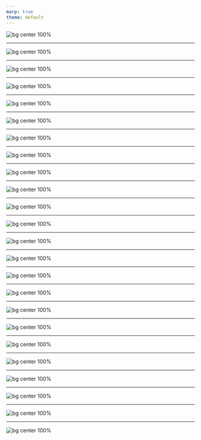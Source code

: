 ```yaml
---
marp: true
theme: default
---
```


<!-- Slide 1 -->
<!-- Speaker notes:
**Opening Statement**:
"Good [morning/afternoon], everyone. I’m [Your Name], and I’m thrilled to take you on a journey into how Snyk enables organizations to build trusted software with speed, confidence, and security."

**Transition to Context**:
- "As we dive into today’s session, I want you to think about the central role software plays in driving innovation and growth across every industry. Yet, with this rapid evolution comes an equally pressing challenge—how do we ensure security doesn’t become a bottleneck?"
- "This is where Snyk comes in. Our mission is simple yet powerful: to empower developers to build software securely without slowing down innovation."

**Setting the Stage**:
- "Over the next few minutes, we’ll explore how Snyk transforms application security from a blocker into an enabler for developers and businesses alike."
- "We’ll look at real-world customer stories, the challenges they faced, and how Snyk helped them deliver secure software faster."
- "Finally, we’ll break down why Snyk is uniquely positioned as the leader in developer security, trusted by thousands of organizations worldwide."

**Transition to Next Slide**:
"Let’s begin by looking at the key shifts in software development that make security more critical—and more challenging—than ever before."
-->
![bg center 100%](./images/Slide1.png)

---

<!-- Slide 2 -->
<!-- Speaker notes:
Opening Statement: "For organizations building their future on software innovation, integrating security into development processes is no longer optional—it’s a necessity. This is where the concept of 'shift-left security' becomes crucial. Let’s consider the forces reshaping the way we develop and deploy software"

Key Point 1 - DevOps: "In the DevOps world, rapid iteration and deployment leave no room for traditional security practices that involve stopping to audit. Security needs to be embedded directly into the development process to match the pace of DevOps."

Key Point 2 - Cloud: "As cloud adoption grows, infrastructure security is shifting to become developer-driven. Developers now define and manage the infrastructure, which means security practices must be baked into their workflows and tools."

Key Point 3 - AI: "With the rise of generative AI tools creating code, often with minimal developer supervision, the risk of introducing vulnerabilities increases. AI-powered development must be supported with robust security measures to ensure the code remains safe."

These transformative trends—DevOps for speed, Cloud for scale, and AI for innovation—make security an integral part of development. Let’s explore why shift-left security is more critical than ever.
-->
![bg center 100%](./images/Slide2.png)

---

<!-- Slide 3 -->
<!-- Speaker notes:
Conclusion: "This is why shift-left security is more critical than ever—security needs to be fast, integrated, and developer-friendly to keep pace with these transformative trends."

Suggested Discovery Questions:
Are your developers leveraging gen AI tools to write code faster?
What are you doing to secure the use of AI?
-->
![bg center 100%](./images/Slide3.png)

---
<!-- Slide 5 -->
<!-- Speaker notes:
Opening Statement: "The AI revolution is transforming how developers build software. However, with this revolution comes the need for a fundamental shift in how we approach security. Trusted developer security is no longer optional—it's essential."

Key Statistic 1 - Developer Adoption: "92% of developers are already using AI-generated code in some capacity. This shows how quickly AI tools like GitHub Copilot are being adopted to accelerate development."

Key Statistic 2 - Development Speed: "AI is projected to double the speed of development, enabling teams to ship features faster than ever before. But speed without security introduces risk."

Key Statistic 3 - Vulnerabilities in AI-Generated Code: "However, 40% of programs generated by Copilot have shown vulnerabilities. This underscores the importance of integrating security tools into the AI-driven development lifecycle. For example, GitHub Copilot can suggest insecure code patterns if trained on unsafe data. Similarly, large language models can inadvertently leak sensitive information in generated code."

Call to Action: "To fully leverage the AI revolution while protecting your business, it’s critical to ensure that developer security is embedded into the tools and workflows that developers are already using."
-->
![bg center 100%](./images/Slide5.png)

---

<!-- Slide 6 -->
<!-- Speaker notes:
Opening Statement: "As organizations scale their application security efforts, they face growing challenges. The complexity and pace of development make it increasingly difficult to stay ahead of risk. Let’s explore some of the key questions security teams are grappling with today."

Question 1 - Finding Risks Early: "Am I finding risks soon enough? Can I fix them fast enough? The longer a vulnerability remains undiscovered, the higher the cost and potential impact. Teams need tools that can surface risks at the earliest stages of development."

Question 2 - Overwhelming Vulnerabilities: "In a sea of vulnerabilities, can I even see them all? And where do we focus? The sheer volume of issues can be overwhelming, making prioritization essential. Organizations must focus on the vulnerabilities that pose the greatest business risk."

Question 3 - Scaling AppSec: "With compounding development, can AppSec scale? Can I prove it’s working? As development accelerates, security needs to scale alongside it while providing measurable outcomes to justify investments."

Question 4 - Developer Adoption: "Will developers actually use our security tools? Security solutions must be intuitive and integrate seamlessly into developer workflows. Without adoption, even the best tools fail to deliver value."

Conclusion: "These challenges underscore the need for a new approach to application security—one that aligns with the pace of development while providing actionable insights and measurable outcomes."
-->
![bg center 100%](./images/Slide6.png)

---

<!-- Slide 7 -->
<!-- Speaker notes:
**Opening Statement**:
"Organizations today are adopting various approaches to address application security challenges. However, many of the current solutions fall short in effectively enabling secure and fast development. Let's take a closer look at the two dominant types of solutions and their limitations."

**Legacy Security Tool Vendors**:
- "Legacy tools were designed for a different era. They focus heavily on finding vulnerabilities but fail to provide actionable remediation."
- **Key Challenges**:
  - "They are disconnected from remediation workflows, leaving teams without clear paths to fix vulnerabilities."
  - "Poor developer experience leads to low adoption, making these tools ineffective in practice."
  - "They generate more noise than actionable insights, overwhelming teams with alerts that lack prioritization."

** I know of how a major telecom provider struggled with legacy security tools that failed to integrate into their CI/CD pipelines, leading to delayed fixes and friction with developers.

**Developer Tool Vendors**:
- "On the other hand, developer-focused tools lack the security depth and enterprise-grade capabilities needed for effective application security at scale."
- **Key Challenges**:
  - "Weak security research means they often miss critical vulnerabilities or misprioritize issues."
  - "Limited integrations create silos, preventing teams from having a unified view of their security posture."
  - "A lack of robust reporting and risk management features makes it difficult for organizations to demonstrate the effectiveness of their security efforts."

**Conclusion**:
"Neither legacy security tools nor developer-focused tools can fully address today’s application security needs. This is why organizations must look for solutions that combine deep security expertise with seamless integration into developer workflows—solutions like Snyk."
-->
![bg center 100%](./images/Slide7.png)

---

<!-- Slide 8 -->
<!-- Speaker notes:
**Key Point**:
"This brings us to the core issue: without the right approach, there is no reliable path to delivering trusted software at the speed required by modern development. The gaps left by existing tools—whether it's the lack of actionable insights, limited integrations, or poor developer adoption—make it nearly impossible to move fast and stay secure."

**Conclusion**:
"This is why a new approach is needed—one that integrates seamlessly into developer workflows, provides actionable remediation, and scales with the pace of modern development. Snyk bridges these gaps, enabling organizations to deliver trusted software quickly and effectively."

Suggested Discovery Questions:
How many appsec tools are you currently using? Which ones?
With your current tooling, how do you bring everything together to
understand your security footprint?
-->
![bg center 100%](./images/Slide8.png)

---

<!-- Slide 10 -->
<!-- Speaker notes:
**Shift-left Developer Security**:
"At the core of delivering trusted software is shift-left developer security. This approach ensures that security starts at the developer level—right in the tools and workflows they are already using. By empowering developers to find and fix issues early, we reduce risks before they even reach production."
-->
![bg center 100%](./images/Slide10.png)

---

<!-- Slide 11 -->
<!-- Speaker notes:
**Comprehensive Governance Capabilities**:
"The next layer focuses on governance, which is critical to scaling security efforts across teams. Comprehensive governance capabilities unite developers and security professionals, creating a unified approach to application security. This ensures that as your development scales, your security processes scale with it."
-->
![bg center 100%](./images/Slide11.png)

---

<!-- Slide 12 -->
<!-- Speaker notes:
**Holistic Application Risk Management**:
"The final layer expands into application risk management. This is where businesses can gain a clear view of actual risks, prioritize them effectively, and address the issues that matter most to the organization. By focusing on real business risks, teams can ensure their efforts deliver the greatest impact."

**The Path to Trusted Software**:
"When combined, these layers—shift-left developer security, governance, and risk management—form a complete solution for delivering trusted software. This approach enables secure, code-to-cloud development, unites teams under shared governance practices, and provides a clear understanding of application risks."

-->
![bg center 100%](./images/Slide12.png)

---

<!-- Slide 13 -->
<!-- Speaker notes:
**Evidence-Based Data**:
1. **Shift-Left Maturity**:
   - A **2023 Snyk Customer Value Study** found that organizations using Snyk were able to shift security left effectively, resulting in significant early risk detection and reduced vulnerabilities pre-deployment. 
   - 78% of surveyed customers reported improved development speed and security integration compared to legacy tools.

2. **Developer Process Improvement**:
   - As highlighted by **Gartner Peer Insights**, Snyk simplifies security workflows by embedding tools directly into developer environments like IDEs and CI/CD pipelines.
   - This integration reduces friction between security and development teams, leading to better collaboration and faster fixes.

3. **ROI and Cost Savings**:
   - According to the same study, enterprises realized **$3.5 million in annual ROI** on average due to improved risk management and faster vulnerability resolution.
   - Developer efficiency gains translated into over 100,000 hours saved annually for larger organizations.

4. **Customer Use Case**:
   - Spotify, a global leader in digital streaming, cited seamless adoption of Snyk as a key factor in scaling their security practices across thousands of developers. This resulted in faster deployment cycles without compromising security.

**Key Emphasis (Insights)**:
- Snyk **doesn’t just improve tools**—it transforms workflows by embedding security where developers work. This ensures that security is not a bottleneck but an enabler.
- These results demonstrate how **better collaboration** and **real-time remediation tools** enable enterprises to confidently scale DevSecOps practices without adding significant overhead.
- The ability to **quantify risk reduction** and **track ROI** makes Snyk a strategic choice, not just a technical one, for forward-looking organizations.

**Call to Action**:
"These results highlight the measurable benefits of integrating Snyk into your development workflows. The data shows that investing in developer-first security isn’t just about protecting code—it's about enabling your teams to deliver innovation faster and safer than ever before."
-->
![bg center 100%](./images/Slide13.png)

---
![bg center 100%](./images/ops-problem.png)


---
<!-- Slide 14 -->
<!-- Speaker notes:
**Opening Statement**:
"Snyk is leading the charge in leveraging AI and ML to revolutionize application security. Let’s break down how we’re redefining the space."

**AppSec’s Only Hybrid Approach**:
- "Snyk’s proprietary AI engine, DeepCode AI, combines machine learning, symbolic AI, and human intelligence to create a hybrid approach. This ensures accuracy, trust, and relevance, addressing one of the biggest criticisms of purely ML-based solutions."

**First AI-Powered Secure Auto-Fix**:
- "Snyk introduced the industry's first secure auto-fix powered by AI. This feature not only identifies vulnerabilities but also provides secure fixes, saving developers valuable time while maintaining high-speed workflows."

**World’s Largest Vulnerability Database**:
- "Our AI is trained on the world’s largest open-source vulnerability database. This allows Snyk to deliver unmatched breadth and depth of security intelligence, helping teams stay ahead of emerging threats."

**Conclusion**:
"By combining cutting-edge AI and ML with a deep understanding of security, Snyk delivers tools that are not just fast, but also trustworthy. This is how we enable developers and security teams to build securely at scale."

Notes : Snyk's Vulnerability Database is recognized as one of the most comprehensive and timely resources for open-source vulnerabilities. It aggregates data from multiple sources, including the National Vulnerability Database (NVD), security advisories, and issue trackers, to provide up-to-date security information. 
SNYK

This extensive database is curated by Snyk's dedicated security team, who enrich the data with actionable context and remediation guidance. By integrating this intelligence into development tools and workflows, Snyk enables developers to identify and fix vulnerabilities efficiently, ensuring a robust security posture throughout the software development lifecycle. 
SNYK DOCS

For more detailed information, you can explore Snyk's Vulnerability Database directly at security.snyk.io.
-->

![bg center 100%](./images/Slide14.png)

---

<!-- Slide 15 -->
<!-- Speaker notes:
**Opening Statement**:
"Snyk uniquely delivers the capabilities that modern organizations require to stay secure while moving fast. Let’s dive into how we provide extensive visibility, risk-based prioritization, and actionable remediation."

**Extensive Visibility**:
- "Snyk’s vulnerability database is unmatched in size and depth, covering zero-day threats and continuously updated with the latest security intelligence."
- "With a code-to-cloud view, Snyk ensures that your entire software supply chain is secure and compliant, identifying gaps that could otherwise go unnoticed."
- "Enterprise analytics empower organizations to track the performance of their AppSec programs, providing actionable insights to continuously improve."

**Risk-Based Prioritization**:
- "Snyk goes beyond just identifying vulnerabilities by assigning proprietary risk scores to help teams focus on what matters most."
- "Our Application Security Posture Management (ASPM) enables teams to manage and track risks more effectively, ensuring efficient security coverage across applications."
- "Snyk’s research division, one of the best in the industry, ensures you can triage issues based on risk, deployment, and production impact."

**Actionable Remediation and Prevention**:
- "Through its extensive integrations, Snyk ensures security actions are seamlessly integrated into developer workflows, making it easier to act quickly."
- "Our IDE tools and auto-fix pull request capabilities speed up vulnerability fixes while empowering developers to write secure code from the start."
- "With AI-powered auto-fix and developer education programs, Snyk not only helps fix vulnerabilities but also prevents them from occurring in the first place."

-->
![bg center 100%](./images/Slide15.png)

---

<!-- Slide 16 -->
<!-- Speaker notes:
**Emphasis on Developer Experience and Enterprise Foundation**:
- "What sets Snyk apart is its relentless focus on developer experience and enterprise-grade foundations. By integrating seamlessly into developer workflows, Snyk ensures security is intuitive, efficient, and scalable—making it easier for teams to innovate securely."
**Conclusion**:
"By providing unparalleled visibility, prioritization, and actionable remediation, Snyk enables organizations to innovate securely and confidently, ensuring security is not a blocker but a business enabler."

Suggested Discovery Questions:
Could you talk me through how your teams go about triaging a vulnerability found in one of your applications?
How are you understanding which vulnerabilities pose more of a risk to the business than others?
-->
![bg center 100%](./images/Slide16.png)

---

<!-- Slide 18 -->
<!-- Speaker notes:
**Opening Statement**:
"Let’s look at real-world examples where Snyk has solved the toughest application security challenges faced by enterprises. These stories showcase how Snyk delivers measurable results across various use cases."

**Shift-Left Developer Security**:
- "An enterprise telecom company with over 3,000 developers faced growing zero-day threats. They needed to adopt shift-left practices to secure their applications earlier in the development lifecycle."
- "By deploying Snyk, they reduced vulnerabilities making it into production by 70%, enabling faster and more secure development."

**Secure AI-Generated Code**:
- "A $50B enterprise technology company was struggling with security concerns during their generative AI rollout."
- "Mandating the use of Snyk helped them secure AI-generated code and scale its use to over 5,000 developers within just 60 days."

**Software Supply Chain Security**:
- "A retail giant with 400,000 employees and 2,700 stores needed to secure their software supply chain without expanding their AppSec team significantly."
- "Using Snyk, they avoided exploitation of OpenSSL vulnerabilities and automated SBOM processes, ensuring compliance and minimizing risk."

**Enterprise-Scale DevSecOps**:
- "A global automotive company with a complex development landscape required visibility and tools to align security with their developers."
- "Snyk provided the automation needed to scan 14,000 projects and onboard over 3,000 developers, unifying their security and development efforts."

**Conclusion**:
"These customer stories demonstrate the versatility and effectiveness of Snyk's solutions, whether it’s shifting left, securing AI code, managing supply chain risks, or scaling DevSecOps practices."
-->
![bg center 100%](./images/Slide18.png)

---

<!-- Speaker notes:
**Opening Statement**:
"Snyk doesn’t just improve security—it drives tangible business outcomes by boosting developer productivity and reducing risk. Let’s break down the numbers from a Fortune 500 perspective."

**Developer Productivity ($8.12M ROI)**:
- "Snyk’s automation and efficiency gains deliver significant time savings for developers. Faster implementation and scan times mean vulnerabilities are detected and resolved earlier in the lifecycle."
- "Organizations saved over 100,000 developer hours annually by streamlining processes and improving workflows."
- "This leads to better code quality and more time for developers to focus on innovation rather than reacting to security incidents."

**Risk Reduction ($4.8M ROI)**:
- "Snyk helps organizations proactively reduce risk by finding and fixing more vulnerabilities than traditional tools."
- "Key metrics include a shorter mean time to fix and addressing zero-day vulnerabilities within just 2 days, preventing potential breaches."
- "By quantifying risk avoidance, organizations saved an average of $4.8M, showing the direct financial impact of improved security practices."

**Conclusion**:
"Together, these numbers show how Snyk empowers businesses to balance speed and security, unleashing developer productivity while protecting the bottom line."

**Call to Action**:
"This is how Snyk ensures that the fast delivery of trusted software is not just a goal, but a measurable reality."
-->
![bg center 100%](./images/Slide19.png)

---

<!-- Speaker notes:
**Opening Statement**:
"The Snyk Developer Security Platform is designed to meet the needs of modern development teams, offering unmatched speed, accuracy, and ease of use across the entire software development lifecycle. Let’s walk through its key components."

**Platform Overview**:
- "At its core is the Snyk AppRisk framework, providing a unified risk management layer that spans all product areas. This enables teams to assess and manage risks in a consistent and comprehensive way."

**Key Products**:
1. **Snyk Code**:
   - "Identifies vulnerabilities in proprietary code in real-time as developers write it, integrating directly with IDEs for instant feedback."
2. **Snyk Open Source**:
   - "Secures dependencies by scanning open-source libraries for known vulnerabilities, leveraging Snyk’s industry-leading vulnerability database."
3. **Snyk Container**:
   - "Ensures containerized applications are secure by identifying vulnerabilities in container images, from base images to layers added by developers."
4. **Snyk Infrastructure as Code (IaC)**:
   - "Secures infrastructure configuration files by detecting misconfigurations that could lead to security risks, ensuring compliance before deployment."

**DeepCode AI Engine**:
- "Powering all these products is DeepCode AI, Snyk’s proprietary engine that combines machine learning with symbolic AI and human intelligence to deliver fast, accurate, and actionable results."

**Lifecycle Integration**:
- "The platform seamlessly integrates across the development lifecycle—from IDEs to CI/CD pipelines, collaboration tools, and cloud platforms—ensuring security is embedded everywhere developers work."

**Customer Success and Services**:
- "Snyk’s 24/7/365 customer success and professional services teams ensure smooth adoption, helping organizations maximize the value of their investment."

**Conclusion**:
"The Snyk Developer Security Platform isn’t just about identifying vulnerabilities—it’s about empowering developers to build securely with speed, accuracy, and confidence at every stage of development."
-->
![bg center 100%](./images/Slide20.png)

---

<!-- Speaker notes:
**Opening Statement**:
"Snyk has firmly established itself as the leader in developer-first security. Let’s unpack what makes Snyk the trusted choice for developers and enterprises worldwide."

**Developer Loved, Security Trusted**:
- "Snyk accelerates development cycles while simultaneously strengthening security posture. Developers love its ease of use, while security teams appreciate the reliable, actionable results."
- "Recognized by Gartner Peer Insights as a 'Speedy, Efficient, Developer-First Security Tool,' Snyk demonstrates its commitment to empowering both developers and security professionals."

**Serving Customers Across All Industries**:
- "Snyk supports over 3,000 customers across diverse industries, from Fortune 50 enterprises to high-growth startups."
- "One in three of the top Fortune 50 companies rely on Snyk for their security needs, reflecting its scalability and effectiveness."
- "Operating in 76 countries, Snyk’s global footprint ensures that organizations everywhere can benefit from its innovative solutions."

**Established Vendor in Hypergrowth**:
- "Snyk’s leadership is validated by its position as a 'Leader' in the 2023 Gartner Magic Quadrant for Application Security Testing and the 2024 Forrester Wave for Software Composition Analysis."
- "This recognition is backed by strong partnerships with global organizations such as T. Rowe Price, BlackRock, and Salesforce."

**Conclusion**:
"Snyk’s rapid growth and widespread recognition reflect its ability to deliver exceptional value to developers and security teams alike. By bridging the gap between development speed and security rigor, Snyk is shaping the future of application security. "
-->
![bg center 100%](./images/Slide21.png)

---

<!-- Slide 22 -->
<!-- Speaker notes:
Explain how Snyk empowers developers with actionable remediation while providing enterprises with comprehensive governance.
-->
![bg center 100%](./images/Slide22.png)

---

<!-- Slide 23 -->
<!-- Speaker notes:
Illustrate Snyk’s role in enabling companies to scale securely while improving development speed.
-->
![bg center 100%](./images/Slide23.png)

---

<!-- Slide 24 -->
<!-- Speaker notes:
Conclude with a summary of how Snyk bridges the gap between developers and security teams.
-->
![bg center 100%](./images/Slide24.png)

---

<!-- Slide 25 -->
<!-- Speaker notes:
**Opening Statement**:
"As we conclude, let’s focus on what Snyk stands for: trust. Trust in DevOps, trust in the cloud, trust in AI—this is the foundation of secure innovation."

**Key Messages**:
- "The modern digital landscape is built on speed and innovation. But with innovation comes the responsibility of ensuring security without compromising agility."
- "Snyk enables limitless innovation by providing tools that developers love and security professionals trust. Whether you’re building in the cloud, leveraging AI, or streamlining DevOps, Snyk ensures you can do it with confidence."

**Closing Statement**:
- Trust is the foundation of innovation. With Snyk, you can innovate fearlessly, secure in the knowledge that your software is protected from development to deployment. Let’s build a secure future together.
-->
![bg center 100%](./images/Slide25.png)

---

<!-- Slide 26 -->
<!-- Speaker notes:
Leave the audience with a final impactful message: Secure innovation starts with Snyk.
-->
![bg center 100%](./images/Slide26.png)
